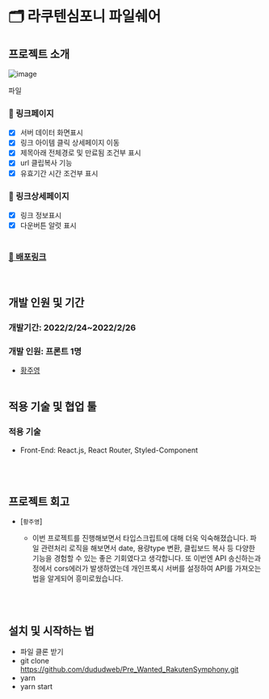 # 🗂 라쿠텐심포니 파일쉐어

## 프로젝트 소개
![image](https://user-images.githubusercontent.com/91524565/156747439-449a10e0-a88a-4e10-a09d-ba69a79e2a0a.png)

파일 <br/>

### 📝 링크페이지

- [x] 서버 데이터 화면표시
- [x] 링크 아이템 클릭 상세페이지 이동
- [x] 제목아래 전체경로 및 만료됨 조건부 표시
- [x] url 클립복사 기능
- [x] 유효기간 시간 조건부 표시

### 📮 링크상세페이지

- [x] 링크 정보표시
- [x] 다운버튼 알럿 표시
      <br/>
      <br/>

### <a href="http://fileshare-rakuten.s3-website.ap-northeast-2.amazonaws.com/">🚀 배포링크</a>

<br/>

## 개발 인원 및 기간

### 개발기간: 2022/2/24~2022/2/26

### 개발 인원: 프론트 1명

- <a href="https://github.com/dududweb">황주영</a>
  <br/><br/>

## 적용 기술 및 협업 툴

### 적용 기술

- Front-End: React.js, React Router, Styled-Component

<br/><br/>

## 프로젝트 회고

- [`황주영`]

  - 이번 프로젝트를 진행해보면서 타입스크립트에 대해 더욱 익숙해졌습니다. 파일 관련처리 로직을 해보면서 date, 용량type 변환, 클립보드 복사 등 다양한 기능을 경험할 수 있는 좋은 기회였다고 생각합니다. 또 이번엔 API 송신하는과정에서 cors에러가 발생하였는데 개인프록시 서버를 설정하여 API를 가져오는 법을 알게되어 흥미로웠습니다.

<br/><br/>

## 설치 및 시작하는 법

- 파일 클론 받기
- git clone https://github.com/dududweb/Pre_Wanted_RakutenSymphony.git
- yarn
- yarn start
  </br>
